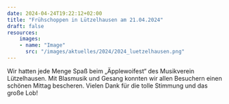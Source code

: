 ```yaml
---
date: 2024-04-24T19:22:12+02:00
title: "Frühschoppen in Lützelhausen am 21.04.2024"
draft: false
resources:
    images:
    - name: "Image"
      src: "/images/aktuelles/2024/2024_luetzelhausen.png"
---
```







Wir hatten jede Menge Spaß beim „Äpplewoifest“ des Musikverein Lützelhausen. Mit Blasmusik und Gesang konnten wir allen Besuchern einen schönen Mittag bescheren. 
Vielen Dank für die tolle Stimmung und das große Lob!